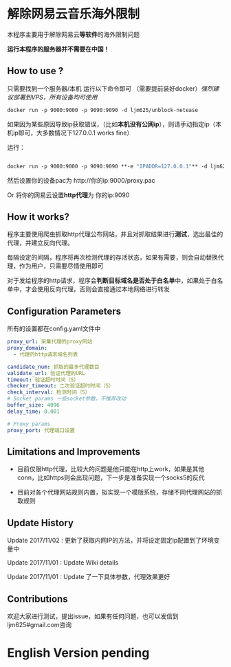 # 解除网易云音乐海外限制

本程序主要用于解除网易云**等软件**的海外限制问题

**运行本程序的服务器并不需要在中国！**

## How to use ?

只需要找到一个服务器/本机 运行以下命令即可 （需要提前装好docker）*强烈建议部署到VPS，所有设备均可使用*

```dockerfile
docker run -p 9000:9000 -p 9090:9090 -d ljm625/unblock-netease
```
如果因为某些原因导致ip获取错误，（比如**本机没有公网ip**），则请手动指定ip（本机ip即可，大多数情况下127.0.0.1 works fine）

运行：
```dockerfile

docker run -p 9000:9000 -p 9090:9090 **-e "IPADDR=127.0.0.1"** -d ljm625/unblock-netease
```

然后设置你的设备pac为 http://你的ip:9000/proxy.pac

Or 将你的网易云设置**http代理**为 你的ip:9090


## How it works?
程序主要使用爬虫抓取http代理公布网站，并且对抓取结果进行**测试**，选出最佳的代理，并建立反向代理。

每隔设定的间隔，程序将再次检测代理的存活状态，如果有需要，则会自动替换代理，作为用户，只需要尽情使用即可

对于发给程序的http请求，程序会**判断目标域名是否处于白名单**中，如果处于白名单中，才会使用反向代理，否则会直接通过本地网络进行转发

## Configuration Parameters

所有的设置都在config.yaml文件中

```yaml
proxy_url: 采集代理的proxy网站
proxy_domain:
  - 代理的http请求域名列表

candidate_num: 抓取的最多代理数目
validate_url: 验证代理的URL
timeout: 验证超时时间（S）
checker_timeout: 二次验证超时时间（S）
check_interval: 检测时间（S）
# Socket params 一些socket参数，不推荐改动
buffer_size: 4096
delay_time: 0.001

# Proxy params
proxy_port: 代理端口设置

```


## Limitations and Improvements

- 目前仅限http代理，比较大的问题是他只能在http上work，如果是其他conn，比如https则会出现问题，下一步是准备实现一个socks5的反代

- 目前对各个代理网站规则内置，拟实现一个模版系统，存储不同代理网站的抓取规则

## Update History

Update 2017/11/02 : 更新了获取内网IP的方法，并将设定固定ip配置到了环境变量中

Update 2017/11/01 : Update Wiki details

Update 2017/11/01 : Update 了一下具体参数，代理效果更好

## Contributions

欢迎大家进行测试，提出issue，如果有任何问题，也可以发信到ljm625#gmail.com咨询


# English Version pending